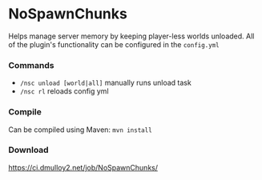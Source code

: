 # NoSpawnChunks
Helps manage server memory by keeping player-less worlds unloaded. All of the plugin's functionality can be configured in the `config.yml`

### Commands
* `/nsc unload [world|all]` manually runs unload task
* `/nsc rl` reloads config yml

### Compile
Can be compiled using Maven: `mvn install`

### Download
https://ci.dmulloy2.net/job/NoSpawnChunks/